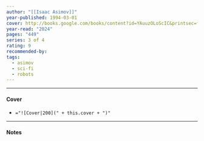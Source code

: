 ```yaml
---
author: "[[Isaac Asimov]]"
year-published: 1994-03-01
cover: http://books.google.com/books/content?id=YAuuzOLoScIC&printsec=frontcover&img=1&zoom=1&edge=curl&source=gbs_api
year-read: "2024"
pages: "449"
series: 3 of 4
rating: 9
recommended-by: 
tags:
  - asimov
  - sci-fi
  - robots
---
```


---
#### Cover
- `="![Cover|200](" + this.cover + ")"`
---
#### Notes